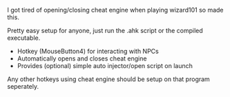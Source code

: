 I got tired of opening/closing cheat engine when playing wizard101 so made this.

Pretty easy setup for anyone, just run the .ahk script or the compiled executable. 

- Hotkey (MouseButton4) for interacting with NPCs
- Automatically opens and closes cheat engine
- Provides (optional) simple auto injector/open script on launch

Any other hotkeys using cheat engine should be setup on that program seperately.
